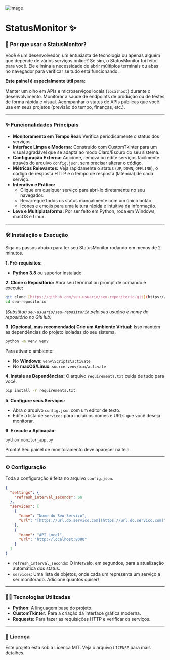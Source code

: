 ![image](https://github.com/user-attachments/assets/5f981e72-01c1-4bc5-a336-30ca39cdd3d9)

# StatusMonitor ✨

### 🤔 Por que usar o StatusMonitor?

Você é um desenvolvedor, um entusiasta de tecnologia ou apenas alguém que depende de vários serviços online? Se sim, o StatusMonitor foi feito para você. Ele elimina a necessidade de abrir múltiplos terminais ou abas no navegador para verificar se tudo está funcionando.

**Este painel é especialmente útil para:**

Manter um olho em APIs e microserviços locais (`localhost`) durante o desenvolvimento.
Monitorar a saúde de endpoints de produção ou de testes de forma rápida e visual.
Acompanhar o status de APIs públicas que você usa em seus projetos (previsão do tempo, finanças, etc.).

---

### ✨ Funcionalidades Principais

* **Monitoramento em Tempo Real:** Verifica periodicamente o status dos serviços.
* **Interface Limpa e Moderna:** Construído com CustomTkinter para um visual agradável que se adapta ao modo Claro/Escuro do seu sistema.
* **Configuração Externa:** Adicione, remova ou edite serviços facilmente através do arquivo `config.json`, sem precisar alterar o código.
* **Métricas Relevantes:** Veja rapidamente o status (`UP`, `DOWN`, `OFFLINE`), o código de resposta HTTP e o tempo de resposta (latência) de cada serviço.
* **Interativo e Prático:**
    * Clique em qualquer serviço para abri-lo diretamente no seu navegador.
    * Recarregue todos os status manualmente com um único botão.
    * Ícones e emojis para uma leitura rápida e intuitiva da informação.
* **Leve e Multiplataforma:** Por ser feito em Python, roda em Windows, macOS e Linux.

---

### 🛠️ Instalação e Execução

Siga os passos abaixo para ter seu StatusMonitor rodando em menos de 2 minutos.

**1. Pré-requisitos:**
* **Python 3.8** ou superior instalado.

**2. Clone o Repositório:**
Abra seu terminal ou prompt de comando e execute:
```bash
git clone [https://github.com/seu-usuario/seu-repositorio.git](https://github.com/seu-usuario/seu-repositorio.git)
cd seu-repositorio
```
*(Substitua `seu-usuario/seu-repositorio` pelo seu usuário e nome do repositório no GitHub)*

**3. (Opcional, mas recomendado) Crie um Ambiente Virtual:**
Isso mantém as dependências do projeto isoladas do seu sistema.
```bash
python -m venv venv
```
Para ativar o ambiente:
* No **Windows**: `venv\Scripts\activate`
* No **macOS/Linux**: `source venv/bin/activate`

**4. Instale as Dependências:**
O arquivo `requirements.txt` cuida de tudo para você.
```bash
pip install -r requirements.txt
```

**5. Configure seus Serviços:**
* Abra o arquivo `config.json` com um editor de texto.
* Edite a lista de `services` para incluir os nomes e URLs que você deseja monitorar.

**6. Execute a Aplicação:**
```bash
python monitor_app.py
```
Pronto! Seu painel de monitoramento deve aparecer na tela.

---

### ⚙️ Configuração

Toda a configuração é feita no arquivo `config.json`.

```json
{
  "settings": {
    "refresh_interval_seconds": 60
  },
  "services": [
    {
      "name": "Nome do Seu Serviço",
      "url": "[https://url.do.servico.com](https://url.do.servico.com)"
    },
    {
      "name": "API Local",
      "url": "http://localhost:8000"
    }
  ]
}
```

* `refresh_interval_seconds`: O intervalo, em segundos, para a atualização automática dos status.
* `services`: Uma lista de objetos, onde cada um representa um serviço a ser monitorado. Adicione quantos quiser!

---

### 👨‍💻 Tecnologias Utilizadas

* **Python:** A linguagem base do projeto.
* **CustomTkinter:** Para a criação da interface gráfica moderna.
* **Requests:** Para fazer as requisições HTTP e verificar os serviços.

---

### 📄 Licença

Este projeto está sob a Licença MIT. Veja o arquivo `LICENSE` para mais detalhes.
